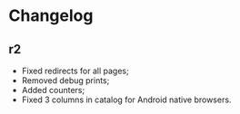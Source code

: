 Changelog
=========

r2
---------

- Fixed redirects for all pages;
- Removed debug prints;
- Added counters;
- Fixed 3 columns in catalog for Android native browsers.
